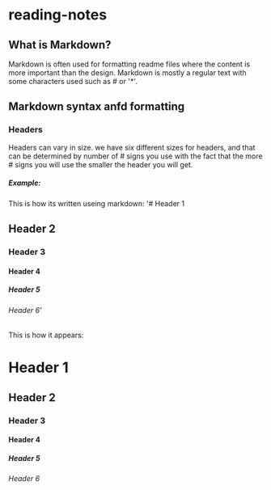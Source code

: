 # reading-notes

## What is Markdown?
Markdown is often used for formatting readme files where the content is more important than the design. Markdown is mostly a regular text with some characters used such as # or '*'.


## Markdown syntax anfd formatting

### Headers 
Headers can vary in size. we have six different sizes for headers, and that can be determined by number of # signs you use with the fact that the more # signs you will use the smaller the header you will get.

##### Example:

This is how its written useing markdown:
'# Header 1
## Header 2
### Header 3
#### Header 4
##### Header 5
###### Header 6'

This is how it appears:
# Header 1
## Header 2
### Header 3
#### Header 4
##### Header 5
###### Header 6








